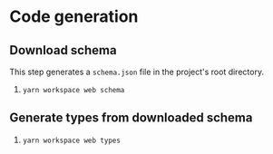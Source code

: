 # Code generation

## Download schema

This step generates a `schema.json` file in the project's root directory.

1) `yarn workspace web schema`

## Generate types from downloaded schema

1) `yarn workspace web types`


